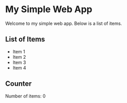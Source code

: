 # My Simple Web App

Welcome to my simple web app. Below is a list of items.

## List of Items

- Item 1
- Item 2
- Item 3
- Item 4

## Counter

<div id="counter">Number of items: 0</div>

<script>
  // JavaScript to count the list items
  document.addEventListener('DOMContentLoaded', (event) => {
    const itemCount = document.querySelectorAll('ul li').length;
    document.getElementById('counter').textContent = 'Number of items: ' + itemCount;
  });
</script>
